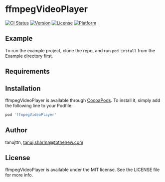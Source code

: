 # ffmpegVideoPlayer

[![CI Status](https://img.shields.io/travis/tanujttn/ffmpegVideoPlayer.svg?style=flat)](https://travis-ci.org/tanujttn/ffmpegVideoPlayer)
[![Version](https://img.shields.io/cocoapods/v/ffmpegVideoPlayer.svg?style=flat)](https://cocoapods.org/pods/ffmpegVideoPlayer)
[![License](https://img.shields.io/cocoapods/l/ffmpegVideoPlayer.svg?style=flat)](https://cocoapods.org/pods/ffmpegVideoPlayer)
[![Platform](https://img.shields.io/cocoapods/p/ffmpegVideoPlayer.svg?style=flat)](https://cocoapods.org/pods/ffmpegVideoPlayer)

## Example

To run the example project, clone the repo, and run `pod install` from the Example directory first.

## Requirements

## Installation

ffmpegVideoPlayer is available through [CocoaPods](https://cocoapods.org). To install
it, simply add the following line to your Podfile:

```ruby
pod 'ffmpegVideoPlayer'
```

## Author

tanujttn, tanuj.sharma@tothenew.com

## License

ffmpegVideoPlayer is available under the MIT license. See the LICENSE file for more info.
